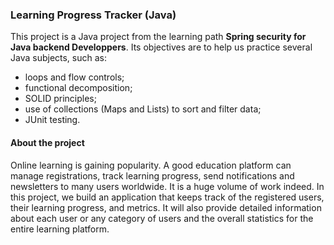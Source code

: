 ### Learning Progress Tracker (Java)
This project is a Java project from the learning path **Spring security for Java backend Developpers**. Its objectives are to help us practice several Java subjects, such as:
* loops and flow controls;
* functional decomposition;
* SOLID principles;
* use of collections (Maps and Lists) to sort and filter data;
* JUnit testing.

#### About the project
Online learning is gaining popularity. A good education platform can manage registrations, track learning progress, send notifications and newsletters to many users worldwide. It is a huge volume of work indeed. In this project, we build an application that keeps track of the registered users, their learning progress, and metrics. It will also provide detailed information about each user or any category of users and the overall statistics for the entire learning platform.
